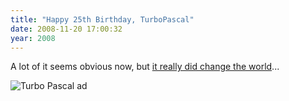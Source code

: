 ```yaml
---
title: "Happy 25th Birthday, TurboPascal"
date: 2008-11-20 17:00:32
year: 2008
---
```

A lot of it seems obvious now, but <a href="http://www.ddj.com/blog/portal/archives/2008/11/turbo_pascals_u.html">it really did change the world</a>...

<img src="{{'/files/2008/11/turbopascalv1bytead_814.jpg' | relative_url}}" alt="Turbo Pascal ad" />
